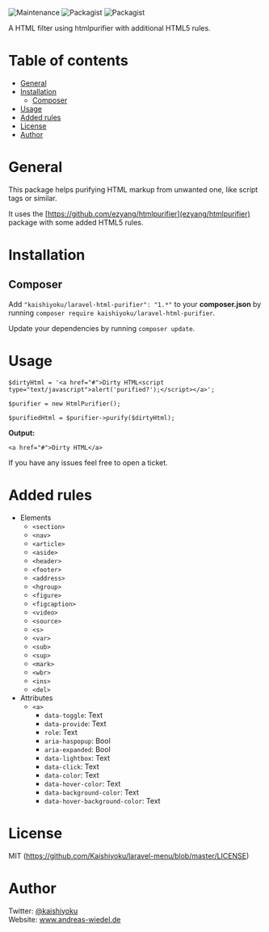 ![Maintenance](https://img.shields.io/maintenance/yes/2020.svg)
![Packagist](https://img.shields.io/packagist/v/kaishiyoku/laravel-html-purifier.svg) ![Packagist](https://img.shields.io/packagist/dt/kaishiyoku/laravel-html-purifier.svg)

A HTML filter using htmlpurifier with additional HTML5 rules.

Table of contents
=================

  * [General](#general)
  * [Installation](#installation)
    * [Composer](#composer)
  * [Usage](#usage)
  * [Added rules](#added-rules)
  * [License](#license)
  * [Author](#author)


General
=======
This package helps purifying HTML markup from unwanted one, like script tags or similar.

It uses the [https://github.com/ezyang/htmlpurifier](ezyang/htmlpurifier) package with some added HTML5 rules.

Installation
============

Composer
--------
Add ```"kaishiyoku/laravel-html-purifier": "1.*"``` to your **composer.json**
by running ```composer require kaishiyoku/laravel-html-purifier```.

Update your dependencies by running ```composer update```.

Usage
=====
```
$dirtyHtml = '<a href="#">Dirty HTML<script type="text/javascript">alert('purified?');</script></a>';

$purifier = new HtmlPurifier();

$purifiedHtml = $purifier->purify($dirtyHtml);
```

**Output:**
```
<a href="#">Dirty HTML</a>
```

If you have any issues feel free to open a ticket.

Added rules
===========
- Elements
    - `<section>`
    - `<nav>`
    - `<article>`
    - `<aside>`
    - `<header>`
    - `<footer>`
    - `<address>`
    - `<hgroup>`
    - `<figure>`
    - `<figcaption>`
    - `<video>`
    - `<source>`
    - `<s>`
    - `<var>`
    - `<sub>`
    - `<sup>`
    - `<mark>`
    - `<wbr>`
    - `<ins>`
    - `<del>`
- Attributes
    - `<a>`
        - `data-toggle`: Text
        - `data-provide`: Text
        - `role`: Text
        - `aria-haspopup`: Bool
        - `aria-expanded`: Bool
        - `data-lightbox`: Text
        - `data-click`: Text
        - `data-color`: Text
        - `data-hover-color`: Text
        - `data-background-color`: Text
        - `data-hover-background-color`: Text
    

License
=======
MIT (https://github.com/Kaishiyoku/laravel-menu/blob/master/LICENSE)


Author
======
Twitter: [@kaishiyoku](https://twitter.com/kaishiyoku)  
Website: www.andreas-wiedel.de
